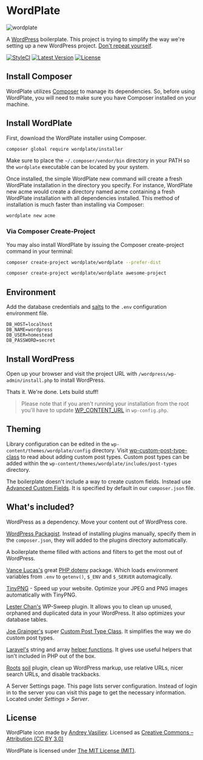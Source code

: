 WordPlate
=========

![wordplate](https://cloud.githubusercontent.com/assets/499192/7115057/a50304e2-e1e4-11e4-8676-979281d2dca5.png)

A [WordPress](https://github.com/WordPress/WordPress) boilerplate. This project is trying to simplify the way we're setting up a new WordPress project. [Don't repeat yourself](http://en.wikipedia.org/wiki/Don't_repeat_yourself).

[![StyleCI](https://styleci.io/repos/13329845/shield?style=flat)](https://styleci.io/repos/13329845)
[![Latest Version](https://img.shields.io/github/release/wordplate/wordplate.svg?style=flat)](https://github.com/wordplate/wordplate/releases)
[![License](https://img.shields.io/packagist/l/wordplate/wordplate.svg?style=flat)](https://packagist.org/packages/wordplate/wordplate)

## Install Composer
WordPlate utilizes [Composer](https://getcomposer.org/) to manage its dependencies. So, before using WordPlate, you will need to make sure you have Composer installed on your machine.

## Install WordPlate
First, download the WordPlate installer using Composer.

```bash
composer global require wordplate/installer
```

Make sure to place the `~/.composer/vendor/bin` directory in your PATH so the `wordplate` executable can be located by your system.

Once installed, the simple WordPlate new command will create a fresh WordPlate installation in the directory you specify. For instance, WordPlate new acme would create a directory named acme containing a fresh WordPlate installation with all dependencies installed. This method of installation is much faster than installing via Composer:

```bash
wordplate new acme
```

### Via Composer Create-Project
You may also install WordPlate by issuing the Composer create-project command in your terminal:

```bash
composer create-project wordplate/wordplate --prefer-dist
```

```bash
composer create-project wordplate/wordplate awesome-project
```

## Environment

Add the database credentials and [salts](https://api.wordpress.org/secret-key/1.1/salt) to the `.env` configuration environment file.

```
DB_HOST=localhost
DB_NAME=wordpress
DB_USER=homestead
DB_PASSWORD=secret
```

## Install WordPress

Open up your browser and visit the project URL with `/wordpress/wp-admin/install.php` to install WordPress.

Thats it. We're done. Lets build stuff!

> Please note that if you aren't running your installation from the root you'll have to update [WP_CONTENT_URL](wp-config.php) in `wp-config.php`.

## Theming
Library configuration can be edited in the `wp-content/themes/wordplate/config` directory. Visit [wp-custom-post-type-class](https://github.com/jjgrainger/wp-custom-post-type-class) to read about adding custom post types. Custom post types can be added within the `wp-content/themes/wordplate/includes/post-types` directory.

The boilerplate doesn't include a way to create custom fields. Instead use [Advanced Custom Fields](http://www.advancedcustomfields.com/). It is specified by default in our `composer.json` file.

## What's included?

WordPress as a dependency. Move your content out of WordPress core.

[WordPress Packagist](http://wpackagist.org/). Instead of installing plugins manually, specify them in the `composer.json`, they will added to the plugins directory automatically.

A boilerplate theme filled with actions and filters to get the most out of WordPress.

[Vance Lucas's](https://github.com/vlucas) great [PHP dotenv](https://github.com/vlucas/phpdotenv) package. Which loads environment variables from `.env` to `getenv()`, `$_ENV` and `$_SERVER` automagically.

[TinyPNG](https://wordpress.org/plugins/tiny-compress-images/) - Speed up your website. Optimize your JPEG and PNG images automatically with TinyPNG.

[Lester Chan's](https://github.com/lesterchan) WP-Sweep plugin. It allows you to clean up unused, orphaned and duplicated data in your WordPress. It also optimizes your database tables.

[Joe Grainger's](https://github.com/jjgrainger) super [Custom Post Type Class](https://github.com/jjgrainger/wp-custom-post-type-class). It simplifies the way we do custom post types.

[Laravel's](http://laravel.com/) string and array [helper functions](http://laravel.com/docs/master/helpers). It gives use useful helpers that isn't included in PHP out of the box.

[Roots](https://github.com/roots) [soil](https://github.com/roots/soil) plugin, clean up WordPress markup, use relative URLs, nicer search URLs, and disable trackbacks.

A Server Settings page. This page lists server configuration. Instead of login in to the server you can visit this page to get the necessary information. Located under *Settings > Server*.

## License

WordPlate icon made by [Andrey Vasiliev](https://thenounproject.com/andvasiliev/). Licensed as [Creative Commons – Attribution (CC BY 3.0)](http://creativecommons.org/licenses/by/3.0/us/)

WordPlate is licensed under [The MIT License (MIT)](LICENSE).
